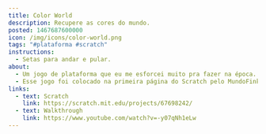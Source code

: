 ```yaml
---
title: Color World
description: Recupere as cores do mundo.
posted: 1467687600000
icon: /img/icons/color-world.png
tags: "#plataforma #scratch"
instructions:
  - Setas para andar e pular.
about:
  - Um jogo de plataforma que eu me esforcei muito pra fazer na época. Foi uma das minhas primeiras tentativas de criar um jogo realmente bom. Hoje em dia vejo as falhas mas na época tinha muito orgulho dele!
  - Esse jogo foi colocado na primeira página do Scratch pelo MundoFinkyEnglish e ganhou muitas views! Muito obrigado pra ele :L
links:
  - text: Scratch
    link: https://scratch.mit.edu/projects/67698242/
  - text: Walkthrough
    link: https://www.youtube.com/watch?v=-y07qNh1eLw
---
```

<scratch url="https://scratch.mit.edu/projects/67698242/"></scratch>